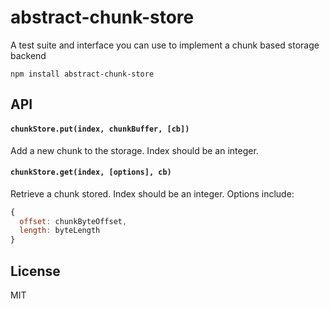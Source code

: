 # abstract-chunk-store

A test suite and interface you can use to implement a chunk based storage backend

```
npm install abstract-chunk-store
```

## API

#### `chunkStore.put(index, chunkBuffer, [cb])`

Add a new chunk to the storage. Index should be an integer.

#### `chunkStore.get(index, [options], cb)`

Retrieve a chunk stored. Index should be an integer.
Options include:

``` js
{
  offset: chunkByteOffset,
  length: byteLength
}
```

## License

MIT
